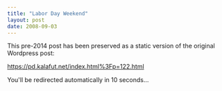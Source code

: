 ```yaml
---
title: "Labor Day Weekend"
layout: post
date: 2008-09-03
---
```


This pre-2014 post has been preserved as a static version of the original Wordpress post:

https://pd.kalafut.net/index.html%3Fp=122.html

You'll be redirected automatically in 10 seconds...

<head>
  <meta http-equiv="refresh" content="10;url=https://pd.kalafut.net/index.html%3Fp=122.html">
</head>

